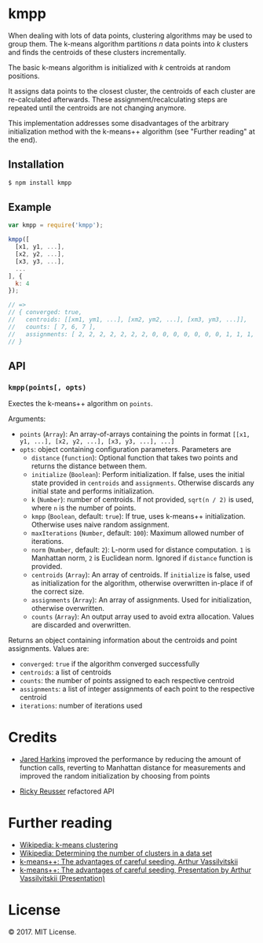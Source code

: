 # kmpp

When dealing with lots of data points, clustering algorithms may be used to group them. The k-means algorithm partitions _n_ data points into _k_ clusters and finds the centroids of these clusters incrementally.

The basic k-means algorithm is initialized with _k_ centroids at random positions.

It assigns data points to the closest cluster, the centroids of each cluster are re-calculated afterwards. These assignment/recalculating steps are repeated until the centroids are not changing anymore.

This implementation addresses some disadvantages of the arbitrary initialization method with the k-means++ algorithm (see "Further reading" at the end).

## Installation

````bash
$ npm install kmpp
````

## Example

```javascript
var kmpp = require('kmpp');

kmpp([
  [x1, y1, ...],
  [x2, y2, ...],
  [x3, y3, ...],
  ...
], {
  k: 4
});

// =>
// { converged: true,
//   centroids: [[xm1, ym1, ...], [xm2, ym2, ...], [xm3, ym3, ...]],
//   counts: [ 7, 6, 7 ],
//   assignments: [ 2, 2, 2, 2, 2, 2, 2, 0, 0, 0, 0, 0, 0, 0, 1, 1, 1, 1, 1, 1 ]
// }
```

## API

### `kmpp(points[, opts)`

Exectes the k-means++ algorithm on `points`.

Arguments:
- `points` (`Array`): An array-of-arrays containing the points in format `[[x1, y1, ...], [x2, y2, ...], [x3, y3, ...], ...]`
- `opts`: object containing configuration parameters. Parameters are
  - `distance` (`function`): Optional function that takes two points and returns the distance between them.
  - `initialize` (`Boolean`): Perform initialization. If false, uses the initial state provided in `centroids` and `assignments`. Otherwise discards any initial state and performs initialization.
  - `k` (`Number`): number of centroids. If not provided, `sqrt(n / 2)` is used, where `n` is the number of points.
  - `kmpp` (`Boolean`, default: `true`): If true, uses k-means++ initialization. Otherwise uses naive random assignment.
  - `maxIterations` (`Number`, default: `100`): Maximum allowed number of iterations.
  - `norm` (`Number`, default: `2`): L-norm used for distance computation. `1` is Manhattan norm, `2` is Euclidean norm. Ignored if `distance` function is provided.
  - `centroids` (`Array`): An array of centroids. If `initialize` is false, used as initialization for the algorithm, otherwise overwritten in-place if of the correct size.
  - `assignments` (`Array`): An array of assignments. Used for initialization, otherwise overwritten.
  - `counts` (`Array`): An output array used to avoid extra allocation. Values are discarded and overwritten.

Returns an object containing information about the centroids and point assignments. Values are:
- `converged`: `true` if the algorithm converged successfully
- `centroids`: a list of centroids
- `counts`: the number of points assigned to each respective centroid
- `assignments`: a list of integer assignments of each point to the respective centroid
- `iterations`: number of iterations used

# Credits

* [Jared Harkins](https://github.com/hDeraj) improved the performance by
  reducing the amount of function calls, reverting to Manhattan distance
  for measurements and improved the random initialization by choosing from
  points

* [Ricky Reusser](https://github.com/rreusser) refactored API

# Further reading

* [Wikipedia: k-means clustering](https://en.wikipedia.org/wiki/K-means_clustering)
* [Wikipedia: Determining the number of clusters in a data set](https://en.wikipedia.org/wiki/Determining_the_number_of_clusters_in_a_data_set)
* [k-means++: The advantages of careful seeding, Arthur Vassilvitskii](http://ilpubs.stanford.edu:8090/778/1/2006-13.pdf)
* [k-means++: The advantages of careful seeding, Presentation by Arthur Vassilvitskii (Presentation)](http://theory.stanford.edu/~sergei/slides/BATS-Means.pdf)

# License

&copy; 2017. MIT License.

